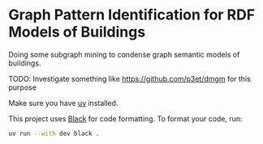 # Graph Pattern Identification for RDF Models of Buildings

Doing some subgraph mining to condense graph semantic models of buildings. 

TODO: Investigate something like https://github.com/p3et/dmgm for this purpose



Make sure you have [uv](https://docs.astral.sh/uv/) installed. 

This project uses [Black](https://black.readthedocs.io/) for code formatting. To format your code, run:

```bash
uv run --with dev black .
```
